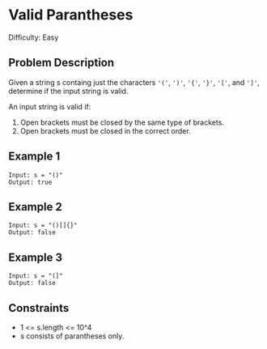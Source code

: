 # Valid Parantheses

Difficulty: Easy

## Problem Description

Given a string s containg just the characters ``'('``, ``')'``, ``'{'``, ``'}'``, ``'['``, and ``']'``, determine if the input string is valid.

An input string is valid if:

1. Open brackets must be closed by the same type of brackets.
2. Open brackets must be closed in the correct order.

## Example 1

```
Input: s = "()"
Output: true
```

## Example 2

```
Input: s = "()[]{}"
Output: false
```

## Example 3

```
Input: s = "(]"
Output: false
```

## Constraints

* 1 <= s.length <= 10^4
* s consists of parantheses only.
